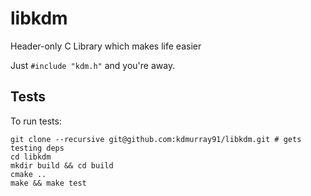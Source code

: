 libkdm
======

Header-only C Library which makes life easier

Just `#include "kdm.h"` and you're away.


Tests
-----

To run tests:

    git clone --recursive git@github.com:kdmurray91/libkdm.git # gets testing deps
    cd libkdm
    mkdir build && cd build
    cmake ..
    make && make test
